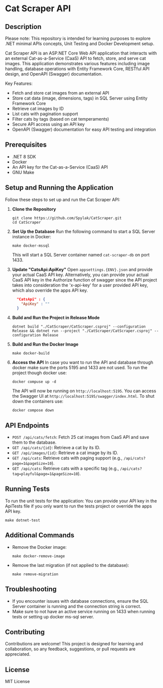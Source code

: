 # Cat Scraper API

## Description
Please note: This repository is intended for learning purposes to explore .NET minimal APIs concepts, Unit Testing and Docker Development setup.

Cat Scraper API is an ASP.NET Core Web API application that interacts with an external Cat-as-a-Service (CaaS) API to fetch, store, and serve cat images. This application demonstrates various features including image handling, database operations with Entity Framework Core, RESTful API design, and OpenAPI (Swagger) documentation.

Key Features:
- Fetch and store cat images from an external API
- Store cat data (image, dimensions, tags) in SQL Server using Entity Framework Core
- Retrieve cat images by ID
- List cats with pagination support
- Filter cats by tags (based on cat temperaments)
- Secure API access using an API key
- OpenAPI (Swagger) documentation for easy API testing and integration

## Prerequisites

- .NET 8 SDK
- Docker
- An API key for the Cat-as-a-Service (CaaS) API
- GNU Make

## Setup and Running the Application

Follow these steps to set up and run the Cat Scraper API:

1. **Clone the Repository**
   ```
   git clone https://github.com/Spylak/CatScraper.git
   cd CatScraper
   ```

2. **Set Up the Database**
   Run the following command to start a SQL Server instance in Docker:
   ```
   make docker-mssql
   ```
   This will start a SQL Server container named `cat-scraper-db` on port 1433.

3. **Update "CatsApi:ApiKey"**
   Open `appsettings.{ENV}.json` and provide your actual CaaS API key.
   Alternatively, you can provide your actual CaaS API key in the Authorize function of swagger since the API project takes into consideration the 'x-api-key' for a user provided API key, which also override the apps API key.
   ```json
     "CatsApi" : {
       "ApiKey" : ""
     }
   ```
4. **Build and Run the Project in Release Mode**
   ```
   dotnet build "./CatScraper/CatScraper.csproj" --configuration Release && dotnet run --project "./CatScraper/CatScraper.csproj" --configuration Release
   ```
5. **Build and Run the Docker Image**
   ```
   make docker-build
   ```
   
6. **Access the API**
   In case you want to run the API and database through docker make sure the ports 5195 and 1433 are not used.
   To run the project though docker use:
   ```
   docker compuse up -d
   ```
   The API will now be running on `http://localhost:5195`. You can access the Swagger UI at `http://localhost:5195/swagger/index.html`.
   To shut down the containers use:
   ```
   docker compose down
   ```
## API Endpoints

- `POST /api/cats/fetch`: Fetch 25 cat images from CaaS API and save them to the database.
- `GET /api/cats/{id}`: Retrieve a cat by its ID.
- `GET /api/images/{id}`: Retrieve a cat image by its ID.
- `GET /api/cats`: Retrieve cats with paging support (e.g., `/api/cats?page=1&pageSize=10`).
- `GET /api/cats`: Retrieve cats with a specific tag (e.g., `/api/cats?tag=playful&page=1&pageSize=10`).

## Running Tests

To run the unit tests for the application:
You can provide your API key in the ApiTests file if you only want to run the tests project or override the apps API key.
```
make dotnet-test
```

## Additional Commands

- Remove the Docker image:
  ```
  make docker-remove-image
  ```

- Remove the last migration (if not applied to the database):
  ```
  make remove-migration
  ```

## Troubleshooting

- If you encounter issues with database connections, ensure the SQL Server container is running and the connection string is correct.
- Make sure to not have an active service running on 1433 when running tests or setting up docker ms-sql server.

## Contributing
Contributions are welcome! This project is designed for learning and collaboration, so any feedback, suggestions, or pull requests are appreciated.

## License
MIT License

